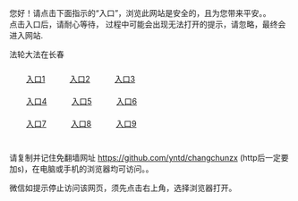您好！请点击下面指示的“入口”，浏览此网站是安全的，且为您带来平安。。 <br/>
点击入口后，请耐心等待， 过程中可能会出现无法打开的提示，请忽略，最终会进入网站. </br>

法轮大法在长春<br/>
<div style="padding:10px"><a style="margin:20px" target="_blank" href="https://diftsj54u5q76.cloudfront.net/2Qpsp?obrdvr" id="ccLink1" rel="nofollow">入口1</a> <a target="_blank" style="margin:20px" href="https://dknkxpw0g23qb.cloudfront.net/2Qpsp?ztacnsqm" id="ccLink2" rel="nofollow">入口2</a> <a style="margin:20px" target="_blank" href="https://d2q49pzcd14e4z.cloudfront.net/2Qpsp?hmujgkg" id="ccLink3" rel="nofollow">入口3</a></div>

<div style="padding:10px" ><a style="margin:20px" target="_blank" href="https://diftsj54u5q76.cloudfront.net/2Qpsp?obrdvr" id="ccLink4" rel="nofollow">入口4</a> <a style="margin:20px" href="https://dknkxpw0g23qb.cloudfront.net/2Qpsp?ztacnsqm" target="_blank" id="ccLink5" rel="nofollow">入口5</a> <a style="margin:20px" href="https://d2q49pzcd14e4z.cloudfront.net/2Qpsp?hmujgkg" target="_blank" id="ccLink6" rel="nofollow">入口6</a></div>

<div style="padding:10px"><a style="margin:20px" target="_blank" href="https://diftsj54u5q76.cloudfront.net/2Qpsp?obrdvr" id="ccLink7" rel="nofollow">入口7</a> <a style="margin:20px" href="https://dknkxpw0g23qb.cloudfront.net/2Qpsp?ztacnsqm" target="_blank" id="ccLink8" rel="nofollow">入口8</a> <a style="margin:20px" target="_blank" href="https://d2q49pzcd14e4z.cloudfront.net/2Qpsp?hmujgkg" id="ccLink9" rel="nofollow">入口9</a></div>

<br/>



请复制并记住免翻墙网址 https://github.com/yntd/changchunzx (http后一定要加s)，在电脑或手机的浏览器均可访问。。<br/>

微信如提示停止访问该网页，须先点击右上角，选择浏览器打开。
